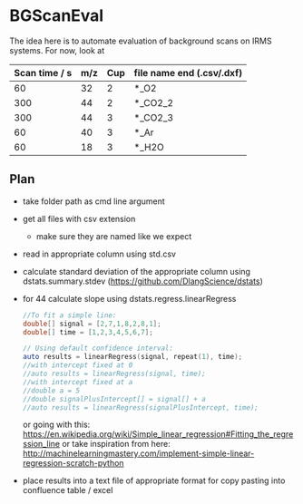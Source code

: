 # BGScanEval
The idea here is to automate evaluation of background scans on IRMS systems.
For now, look at

|Scan time / s| m/z |Cup | file name end (.csv/.dxf)|
|---|---|---|---|
|60|32|2|*_O2|
|300|44|2|*_CO2_2|
|300|44|3|*_CO2_3|
|60|40|3|*_Ar|
|60|18|3|*_H2O|

## Plan
* take folder path as cmd line argument
* get all files with csv extension
  * make sure they are named like we expect
* read in appropriate column using std.csv
* calculate standard deviation of the appropriate column using dstats.summary.stdev (https://github.com/DlangScience/dstats)
* for 44 calculate slope using dstats.regress.linearRegress
  ```D
  //To fit a simple line:
  double[] signal = [2,7,1,8,2,8,1];
  double[] time = [1,2,3,4,5,6,7];

  // Using default confidence interval:
  auto results = linearRegress(signal, repeat(1), time);
  //with intercept fixed at 0
  //auto results = linearRegress(signal, time);
  //with intercept fixed at a
  //double a = 5
  //double signalPlusIntercept[] = signal[] + a
  //auto results = linearRegress(signalPlusIntercept, time);
  ```
  or going with this: https://en.wikipedia.org/wiki/Simple_linear_regression#Fitting_the_regression_line
  or take inspiration from here: http://machinelearningmastery.com/implement-simple-linear-regression-scratch-python

* place results into a text file of appropriate format for copy pasting into confluence table / excel
